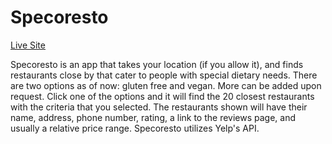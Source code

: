 # Specoresto

[Live Site](https://bernardmurphy.net/specoresto)

Specoresto is an app that takes your location (if you allow it), and finds restaurants close by that cater to people with special dietary needs. There are two options as of now: gluten free and vegan. More can be added upon request. Click one of the options and it will find the 20 closest restaurants with the criteria that you selected. The restaurants shown will have their name, address, phone number, rating, a link to the reviews page, and usually a relative price range. Specoresto utilizes Yelp's API.
